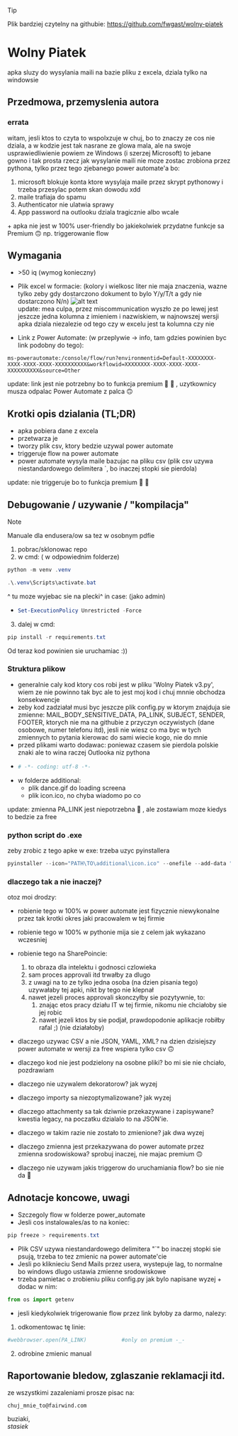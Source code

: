 > [!TIP]
> Plik bardziej czytelny na githubie: https://github.com/fwgast/wolny-piatek

# Wolny Piatek

apka sluzy do wysylania maili na bazie pliku z excela, dziala tylko na windowsie

## Przedmowa, przemyslenia autora

### errata
witam, jesli ktos to czyta to wspolxzuje w chuj, bo to znaczy ze cos nie dziala, a w kodzie jest tak nasrane ze glowa mala, ale na swoje usprawiedliwienie powiem ze Windows (i szerzej Microsoft) to jebane gowno i tak prosta rzecz jak wysylanie maili nie moze zostac zrobiona przez pythona, tylko przez tego zjebanego power automate'a bo:
1. microsoft blokuje konta ktore wysylaja maile przez skrypt pythonowy i trzeba przesylac potem skan dowodu xdd
2. maile trafiaja do spamu
3. Authenticator nie ulatwia sprawy
4. App password na outlooku dziala tragicznie albo wcale

\+ apka nie jest w 100% user-friendly bo jakiekolwiek przydatne funkcje sa Premium :upside_down_face: np. triggerowanie flow


## Wymagania
- \>50 iq (wymog konieczny)
- Plik excel w formacie:  (kolory i wielkosc liter nie maja znaczenia, wazne tylko zeby gdy dostarczono dokument to bylo Y/y/T/t a gdy nie dostarczono N/n)
![alt text](https://github.com/fwgast/wolny-piatek/blob/main/additional/excel2.png?raw=true)
\
update: mea culpa, przez miscommunication wyszło ze po lewej jest jeszcze jedna kolumna z imieniem i nazwiskiem, w najnowszej wersji apka dziala niezalezie od tego czy w excelu jest ta kolumna czy nie


- Link z Power Automate: (w przeplywie -> info, tam gdzies powinien byc link podobny do tego):

```
ms-powerautomate:/console/flow/run?environmentid=Default-XXXXXXXX-XXXX-XXXX-XXXX-XXXXXXXXXX&workflowid=XXXXXXXX-XXXX-XXXX-XXXX-XXXXXXXXXX&source=Other
```
update: link jest nie potrzebny bo to funkcja premium :clown_face: :clown_face: , uzytkownicy musza odpalac Power Automate z palca :upside_down_face:

## Krotki opis dzialania (TL;DR)
* apka pobiera dane z excela 
* przetwarza je
* tworzy plik csv, ktory bedzie uzywal power automate 
* triggeruje flow na power automate
* power automate wysyla maile bazujac na pliku csv (plik csv uzywa niestandardowego delimitera `, bo inaczej stopki sie pierdola)

update: nie triggeruje bo to funkcja premium :clown_face: :clown_face:

## Debugowanie / uzywanie / "kompilacja"

> [!NOTE] 
> Manuale dla endusera/ow sa tez w osobnym pdfie
1. pobrac/sklonowac repo
2. w cmd: ( w odpowiednim folderze)
```powershell
python -m venv .venv
```
```powershell
.\.venv\Scripts\activate.bat
```
^ tu moze wyjebac sie na plecki^ in case: (jako admin)
*   ```powershell
    Set-ExecutionPolicy Unrestricted -Force
    ```
3. dalej w cmd:
```powershell
pip install -r requirements.txt
```
Od teraz kod powinien sie uruchamiac :))

### Struktura plikow
- generalnie caly kod ktory cos robi jest w pliku 'Wolny Piatek v3.py', wiem ze nie powinno tak byc ale to jest moj kod i chuj mnnie obchodza konsekwencje
- zeby kod zadziałał musi byc jeszcze plik config.py w ktorym znajduja sie zmienne: MAIL_BODY_SENSITIVE_DATA, PA_LINK, SUBJECT, SENDER, FOOTER, ktorych nie ma na githubie z przyczyn oczywistych (dane osobowe, numer telefonu itd), jesli nie wiesz co ma byc w tych zmiennych to pytania kierowac do sami wiecie kogo, nie do mnie
- przed plikami warto dodawac: poniewaz czasem sie pierdola polskie znaki ale to wina raczej Outlooka niz pythona
*   ```python
    # -*- coding: utf-8 -*-
    ```
- w folderze additional:
  - plik dance.gif do loading screena  
  - plik icon.ico, no chyba wiadomo po co

update: zmienna PA_LINK jest niepotrzebna :slightly_smiling_face: , ale zostawiam moze kiedys to bedzie za free

### python script do .exe
zeby zrobic z tego apke w exe:
trzeba uzyc pyinstallera

```powershell
pyinstaller --icon="PATH\TO\additional\icon.ico" --onefile --add-data "PATH\TO\additional\dance.gif;." --add-data "PATH\TO\additional\icon.ico;." --windowed '.\Wolny Piatek v3.py'
```

### dlaczego tak a nie inaczej?
otoz moi drodzy: 
- robienie tego w 100% w power automate jest fizycznie niewykonalne przez tak krotki okres jaki pracowalem w tej firmie
- robienie tego w 100% w pythonie mija sie z celem jak wykazano wczesniej
- robienie tego na SharePoincie:
  1. to obraza dla intelektu i godnosci czlowieka
  2. sam proces approvali itd trwałby za dlugo
  3. z uwagi na to ze tylko jedna osoba (na dzien pisania tego) uzywałaby tej apki, nikt by tego nie klepnał
  4. nawet jezeli proces approvali skonczyłby sie pozytywnie, to:
        1. znając etos pracy działu IT w tej firmie, nikomu nie chciałoby sie jej robic 
        2. nawet jezeli ktos by sie podjał, prawdopodonie aplikacje robiłby rafal ;) (nie działałoby)


- dlaczego uzywac CSV a nie JSON, YAML, XML? na dzien dzisiejszy power automate w wersji za free wspiera tylko csv :upside_down_face:
- dlaczego kod nie jest podzielony na osobne pliki? bo mi sie nie chciało, pozdrawiam
- dlaczego nie uzywalem dekoratorow? jak wyzej
- dlaczego importy sa niezoptymalizowane? jak wyzej
- dlaczego attachmenty sa tak dziwnie przekazywane i zapisywane? kwestia legacy, na poczatku dzialalo to na JSON'ie.
- dlaczego w takim razie nie zostało to zmienione? jak dwa wyzej
- dlaczego zmienna jest przekazywana do power automate przez zmienna srodowiskowa? sprobuj inaczej, nie majac premium :upside_down_face:
- dlaczego nie uzywam jakis triggerow do uruchamiania flow? bo sie nie da :slightly_smiling_face:


## Adnotacje koncowe, uwagi
* Szczegoly flow w folderze power_automate
* Jesli cos instalowales/as to na koniec:
```powershell
pip freeze > requirements.txt
```
* Plik CSV uzywa niestandardowego delimitera "`" bo inaczej stopki sie psują, trzeba to tez zmienic na power automate'cie
* Jesli po kliknieciu Send Mails przez usera, wystepuje lag, to normalne bo windows dlugo ustawia zmienne srodowiskowe
* trzeba pamietac o zrobieniu pliku config.py jak bylo napisane wyzej + dodac w nim:
```python
from os import getenv
```
* jesli kiedykolwiek trigerowanie flow przez link byłoby za darmo, nalezy:
1. odkomentowac tę linie:
```python
#webbrowser.open(PA_LINK)           #only on premium -_-
```
2. odrobine zmienic manual

## Raportowanie bledow, zglaszanie reklamacji itd.
ze wszystkimi zazaleniami prosze pisac na:
```mail
chuj_mnie_to@fairwind.com
```

buziaki, \
<em>stasiek<em>

